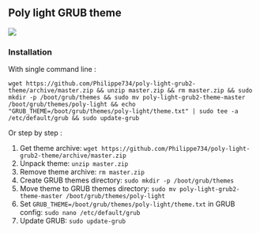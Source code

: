 ## Poly light GRUB theme

![](https://i.imgur.com/XitFbtv.gif)

### Installation

With single command line :

`wget https://github.com/Philippe734/poly-light-grub2-theme/archive/master.zip && unzip master.zip && rm master.zip && sudo mkdir -p /boot/grub/themes && sudo mv poly-light-grub2-theme-master /boot/grub/themes/poly-light && echo "GRUB_THEME=/boot/grub/themes/poly-light/theme.txt" | sudo tee -a /etc/default/grub && sudo update-grub`

Or step by step :
1. Get theme archive: `wget https://github.com/Philippe734/poly-light-grub2-theme/archive/master.zip`
2. Unpack theme: `unzip master.zip`
3. Remove theme archive: `rm master.zip`
4. Create GRUB themes directory: `sudo mkdir -p /boot/grub/themes`
5. Move theme to GRUB themes directory: `sudo mv poly-light-grub2-theme-master /boot/grub/themes/poly-light`
6. Set `GRUB_THEME=/boot/grub/themes/poly-light/theme.txt` in GRUB config: `sudo nano /etc/default/grub`
7. Update GRUB: `sudo update-grub`
